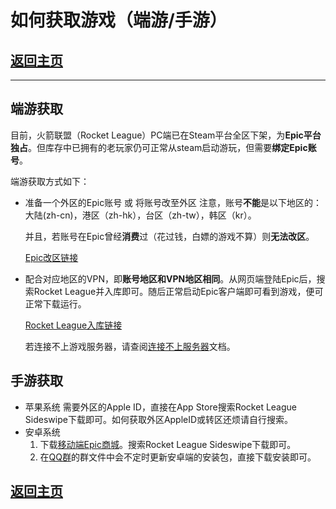 # 如何获取游戏（端游/手游）

## [返回主页](/README.md)

---
## 端游获取
目前，火箭联盟（Rocket League）PC端已在Steam平台全区下架，为**Epic平台独占**。但库存中已拥有的老玩家仍可正常从steam启动游玩，但需要**绑定Epic账号**。

端游获取方式如下：
- 准备一个外区的Epic账号 或 将账号改至外区
    注意，账号**不能**是以下地区的：大陆(zh-cn)，港区（zh-hk），台区（zh-tw），韩区（kr）。

    并且，若账号在Epic曾经**消费**过（花过钱，白嫖的游戏不算）则**无法改区**。

    [Epic改区链接](https://www.epicgames.com/help/zh-CN/wizards/w3)
- 配合对应地区的VPN，即**账号地区和VPN地区相同**。从网页端登陆Epic后，搜索Rocket League并入库即可。随后正常启动Epic客户端即可看到游戏，便可正常下载运行。

    [Rocket League入库链接](https://store.epicgames.com/en-US/p/rocket-league)

    若连接不上游戏服务器，请查阅[连接不上服务器](/solutions/server_connection.md)文档。

## 手游获取
- 苹果系统
    需要外区的Apple ID，直接在App Store搜索Rocket League Sideswipe下载即可。如何获取外区AppleID或转区还烦请自行搜索。
- 安卓系统
    1. 下载[移动端Epic商城](https://store.epicgames.com/zh-CN/mobile/android)。搜索Rocket League Sideswipe下载即可。
    2. 在[QQ群](/README.md#欢迎光临rlcn解忧杂货铺)的群文件中会不定时更新安卓端的安装包，直接下载安装即可。

## [返回主页](/README.md)